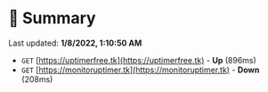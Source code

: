 # 📖 Summary
Last updated: **1/8/2022, 1:10:50 AM**

- `GET` [https://uptimerfree.tk](https://uptimerfree.tk) - **Up** (896ms)
- `GET` [https://monitoruptimer.tk](https://monitoruptimer.tk) - **Down** (208ms)
